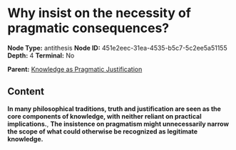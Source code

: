 # Why insist on the necessity of pragmatic consequences?

**Node Type:** antithesis
**Node ID:** 451e2eec-31ea-4535-b5c7-5c2ee5a51155
**Depth:** 4
**Terminal:** No

**Parent:** [Knowledge as Pragmatic Justification](knowledge-as-pragmatic-justification-synthesis-37551034-4a21-4a9a-b6a6-ef752276a308.md)

## Content

**In many philosophical traditions, truth and justification are seen as the core components of knowledge, with neither reliant on practical implications.**, **The insistence on pragmatism might unnecessarily narrow the scope of what could otherwise be recognized as legitimate knowledge.**

